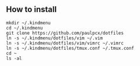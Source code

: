 ## How to install

    mkdir ~/.kindmenu
    cd ~/.kindmenu
    git clone https://github.com/paulpcx/dotfiles
    ln -s ~/.kindmenu/dotfiles/vim ~/.vim
    ln -s ~/.kindmenu/dotfiles/vim/vimrc ~/.vimrc
    ln -s ~/.kindmenu/dotfiles/tmux.conf ~/.tmux.conf
    cd ~
    ls -al
